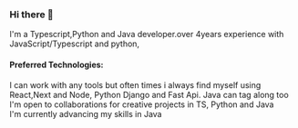 ### Hi there 👋
I'm a Typescript,Python and Java developer.over 4years experience with JavaScript/Typescript and python,

<h4>Preferred Technologies:</h4>
I can work with any tools but often times i always find myself using React,Next and Node, Python Django and Fast Api. Java can tag along too
<br/>
I'm open to collaborations for creative projects in TS, Python and Java
<br/>
I'm currently advancing my skills in Java
